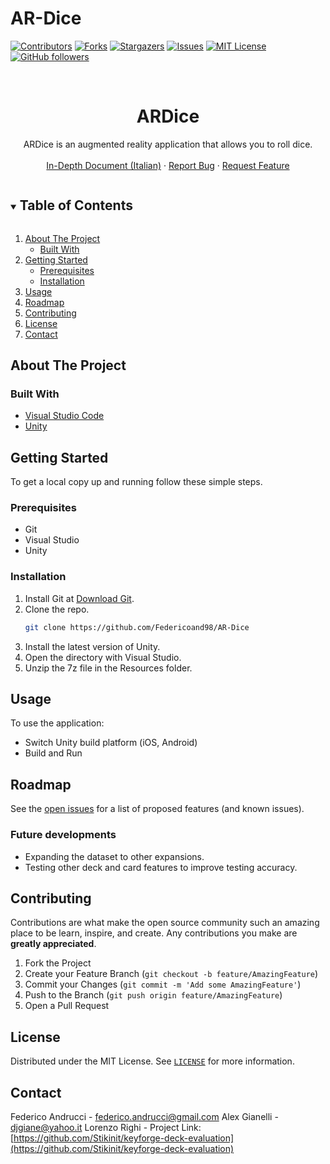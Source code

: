 # AR-Dice
<!--
*** Thanks for checking out the Best-README-Template. If you have a suggestion
*** that would make this better, please fork the NuriCheat and create a pull request
*** or simply open an issue with the tag "enhancement".
*** Thanks again! Now go create something AMAZING! :D
***
***
***
*** To avoid retyping too much info. Do a search and replace for the following:
*** Stikinit, kf-eval, twitter_handle, email, project_title, project_description
-->



<!-- PROJECT SHIELDS -->
<!--
*** I'm using markdown "reference style" links for readability.
*** Reference links are enclosed in brackets [ ] instead of parentheses ( ).
*** See the bottom of this document for the declaration of the reference variables
*** for contributors-url, forks-url, etc. This is an optional, concise syntax you may use.
*** https://www.markdownguide.org/basic-syntax/#reference-style-links
-->
[![Contributors][contributors-shield]][contributors-url]
[![Forks][forks-shield]][forks-url]
[![Stargazers][stars-shield]][stars-url]
[![Issues][issues-shield]][issues-url]
[![MIT License][license-shield]][license-url]
[![GitHub followers][github-shield]][github-url]



<!-- PROJECT LOGO -->
<br />
<p align="center">
  <a href="https://github.com/Federicoand98/AR-Dice">
  </a>

  <h1 align="center">ARDice</h1>

  <p align="center">
    ARDice is an augmented reality application that allows you to roll dice. 
    <br /> 
    <br />
    <a href="https://github.com/Federicoand98/AR-Dice/ARDice_ARelazione.pdf">In-Depth Document (Italian)</a>
    ·
    <a href="https://github.com/Federicoand98/AR-Dice/issues">Report Bug</a>
    ·
    <a href="https://github.com/Federicoand98/AR-Dice/issues">Request Feature</a>
  </p>
</p>



<!-- TABLE OF CONTENTS -->
<details open="open">
  <summary><h2 style="display: inline-block">Table of Contents</h2></summary>
  <ol>
    <li>
      <a href="#about-the-project">About The Project</a>
      <ul>
        <li><a href="#built-with">Built With</a></li>
      </ul>
    </li>
    <li>
      <a href="#getting-started">Getting Started</a>
      <ul>
        <li><a href="#prerequisites">Prerequisites</a></li>
        <li><a href="#installation">Installation</a></li>
      </ul>
    </li>
    <li><a href="#usage">Usage</a></li>
    <li><a href="#roadmap">Roadmap</a></li>
    <li><a href="#contributing">Contributing</a></li>
    <li><a href="#license">License</a></li>
    <li><a href="#contact">Contact</a></li>
  </ol>
</details>



<!-- ABOUT THE PROJECT -->
## About The Project



### Built With

* [Visual Studio Code](https://code.visualstudio.com/download)
* [Unity](https://unity.com/download)

<!-- GETTING STARTED -->
## Getting Started

To get a local copy up and running follow these simple steps.

### Prerequisites
* Git
* Visual Studio
* Unity

### Installation

1. Install Git at [Download Git](https://git-scm.com/download).
2. Clone the repo.
   ```sh
   git clone https://github.com/Federicoand98/AR-Dice
   ```
4. Install the latest version of Unity.
5. Open the directory with Visual Studio.
6. Unzip the 7z file in the Resources folder.



<!-- USAGE EXAMPLES -->
## Usage

To use the application:
* Switch Unity build platform (iOS, Android)
* Build and Run



<!-- ROADMAP -->
## Roadmap

See the [open issues](https://github.com/Federicoand98/AR-Dice/issues) for a list of proposed features (and known issues).

### Future developments
* Expanding the dataset to other expansions.
* Testing other deck and card features to improve testing accuracy.


<!-- CONTRIBUTING -->
## Contributing

Contributions are what make the open source community such an amazing place to be learn, inspire, and create. Any contributions you make are **greatly appreciated**.

1. Fork the Project
2. Create your Feature Branch (`git checkout -b feature/AmazingFeature`)
3. Commit your Changes (`git commit -m 'Add some AmazingFeature'`)
4. Push to the Branch (`git push origin feature/AmazingFeature`)
5. Open a Pull Request



<!-- LICENSE -->
## License

Distributed under the MIT License. See [`LICENSE`](https://github.com/Stikinit/keyforge-deck-evaluation/blob/main/LICENSE) for more information.



<!-- CONTACT -->
## Contact

Federico Andrucci - federico.andrucci@gmail.com
Alex Gianelli - djgiane@yahoo.it
Lorenzo Righi -
Project Link: [https://github.com/Stikinit/keyforge-deck-evaluation](https://github.com/Stikinit/keyforge-deck-evaluation)






<!-- MARKDOWN LINKS & IMAGES -->
<!-- https://www.markdownguide.org/basic-syntax/#reference-style-links -->
[contributors-shield]: https://img.shields.io/github/contributors/Federicoand98/AR-Dice.svg?style=for-the-badge
[contributors-url]: https://github.com/Federicoand98/AR-Dice/graphs/contributors
[forks-shield]: https://img.shields.io/github/forks/Federicoand98/AR-Dice.svg?style=for-the-badge
[forks-url]: https://github.com/Federicoand98/AR-Dice/network/members
[stars-shield]: https://img.shields.io/github/stars/Federicoand98/AR-Dice.svg?style=for-the-badge
[stars-url]: https://github.com/Federicoand98/AR-Dice/stargazers
[issues-shield]: https://img.shields.io/github/issues/Federicoand98/AR-Dice.svg?style=for-the-badge
[issues-url]: https://github.com/Federicoand98/AR-Dice/issues
[license-shield]: https://img.shields.io/github/license/Federicoand98/AR-Dice.svg?style=for-the-badge
[license-url]: https://github.com/Stikinit/keyforge-deck-evaluation/blob/main/LICENSE
[github-shield]: https://img.shields.io/github/followers/Federicoand98.svg?style=social&label=Follow
[github-url]: https://github.com/Federicoand98
